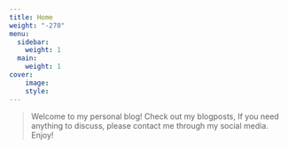```yaml
---
title: Home
weight: "-270"
menu:
  sidebar:
    weight: 1
  main:
    weight: 1
cover: 
    image: 
    style: 
---
```


> Welcome to my personal blog! Check out my blogposts, If you need anything to discuss, please contact me through my social media. Enjoy!